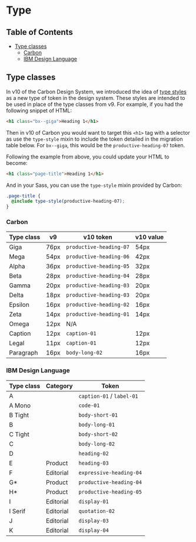 # Type

<!-- prettier-ignore-start -->
<!-- START doctoc generated TOC please keep comment here to allow auto update -->
<!-- DON'T EDIT THIS SECTION, INSTEAD RE-RUN doctoc TO UPDATE -->
## Table of Contents

- [Type classes](#type-classes)
  - [Carbon](#carbon)
  - [IBM Design Language](#ibm-design-language)

<!-- END doctoc generated TOC please keep comment here to allow auto update -->
<!-- prettier-ignore-end -->

## Type classes

In v10 of the Carbon Design System, we introduced the idea of
[type styles](https://www.carbondesignsystem.com/guidelines/typography/overview#type-tokens-and-sets)
as a new type of token in the design system. These styles are intended to be
used in place of the type classes from v9. For example, if you had the following
snippet of HTML:

```html
<h1 class="bx--giga">Heading 1</h1>
```

Then in v10 of Carbon you would want to target this `<h1>` tag with a selector
as use the `type-style` mixin to include the token detailed in the migration
table below. For `bx--giga`, this would be the `productive-heading-07` token.

Following the example from above, you could update your HTML to become:

```html
<h1 class="page-title">Heading 1</h1>
```

And in your Sass, you can use the `type-style` mixin provided by Carbon:

```scss
.page-title {
  @include type-style(productive-heading-07);
}
```

### Carbon

| Type class | v9   | v10 token               | v10 value |
| ---------- | ---- | ----------------------- | --------- |
| Giga       | 76px | `productive-heading-07` | 54px      |
| Mega       | 54px | `productive-heading-06` | 42px      |
| Alpha      | 36px | `productive-heading-05` | 32px      |
| Beta       | 28px | `productive-heading-04` | 28px      |
| Gamma      | 20px | `productive-heading-03` | 20px      |
| Delta      | 18px | `productive-heading-03` | 20px      |
| Epsilon    | 16px | `productive-heading-02` | 16px      |
| Zeta       | 14px | `productive-heading-01` | 14px      |
| Omega      | 12px | N/A                     |           |
| Caption    | 12px | `caption-01`            | 12px      |
| Legal      | 11px | `caption-01`            | 12px      |
| Paragraph  | 16px | `body-long-02`          | 16px      |

### IBM Design Language

| Type class | Category  | Token                     |
| ---------- | --------- | ------------------------- |
| A          |           | `caption-01` / `label-01` |
| A Mono     |           | `code-01`                 |
| B Tight    |           | `body-short-01`           |
| B          |           | `body-long-01`            |
| C Tight    |           | `body-short-02`           |
| C          |           | `body-long-02`            |
| D          |           | `heading-02`              |
| E          | Product   | `heading-03`              |
| F          | Editorial | `expressive-heading-04`   |
| G\*        | Product   | `productive-heading-04`   |
| H\*        | Product   | `productive-heading-05`   |
| I          | Editorial | `display-01`              |
| I Serif    | Editorial | `quotation-02`            |
| J          | Editorial | `display-03`              |
| K          | Editorial | `display-04`              |

